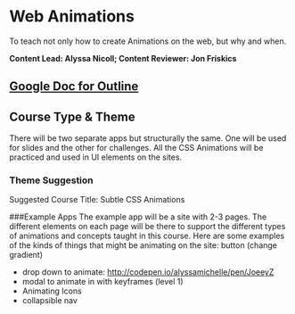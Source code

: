 # Web Animations
To teach not only how to create Animations on the web, but why and when.

**Content Lead: Alyssa Nicoll; Content Reviewer: Jon Friskics**

## [Google Doc for Outline](https://docs.google.com/a/codeschool.com/document/d/1IIgW45Y-L5L4b3sL4qItYSARL0HdSj5fGfXibY4elis/edit#heading=h.8wiq8i73khw3)

## Course Type & Theme
There will be two separate apps but structurally the same. One will be used for slides and the other for challenges. All the CSS Animations will be practiced and used in UI elements on the sites.

### Theme Suggestion
Suggested Course Title: Subtle CSS Animations

###Example Apps
The example app will be a site with 2-3 pages. The different elements on each page will be there to support the different types of animations and concepts taught in this course.  Here are some examples of the kinds of things that might be animating on the site:
button (change gradient)
- drop down to animate: http://codepen.io/alyssamichelle/pen/JoeeyZ
- modal to animate in with keyframes (level 1)
- Animating Icons
- collapsible nav
